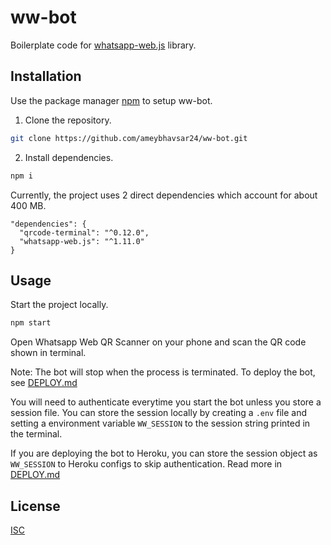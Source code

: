 # ww-bot

Boilerplate code for [whatsapp-web.js](https://github.com/pedroslopez/whatsapp-web.js) library.

## Installation

Use the package manager [npm](https://www.npmjs.com/) to setup ww-bot.

1. Clone the repository.
```bash
git clone https://github.com/ameybhavsar24/ww-bot.git
```

2. Install dependencies.
```bash
npm i
```
Currently, the project uses 2 direct dependencies which account for about 400 MB.
```
"dependencies": {
  "qrcode-terminal": "^0.12.0",
  "whatsapp-web.js": "^1.11.0"
}
```
## Usage
Start the project locally.
```bash
npm start
```
Open Whatsapp Web QR Scanner on your phone and scan the QR code shown in terminal.

Note: The bot will stop when the process is terminated. To deploy the bot, see [DEPLOY.md](https://github.com/ameybhavsar24/ww-bot/blob/master/DEPLOY.md)


You will need to authenticate everytime you start the bot unless you store a session file.
You can store the session locally by creating a `.env` file and setting a environment variable `WW_SESSION` to the session string printed in the terminal.

If you are deploying the bot to Heroku, you can store the session object as `WW_SESSION` to Heroku configs to skip authentication. Read more in [DEPLOY.md](https://github.com/ameybhavsar24/ww-bot/blob/master/DEPLOY.md)

## License
[ISC](https://choosealicense.com/licenses/isc/)
